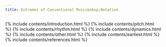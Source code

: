 ```yaml
---
title: Extremes of Conventional Music&nbsp;Notation
---
```



{% include contents/introduction.html %}
{% include contents/pitch.html %}
{% include contents/rhythm.html %}
{% include contents/dynamics.html %}
{% include contents/other.html %}
{% include contents/earliest.html %}
{% include contents/references.html %}




